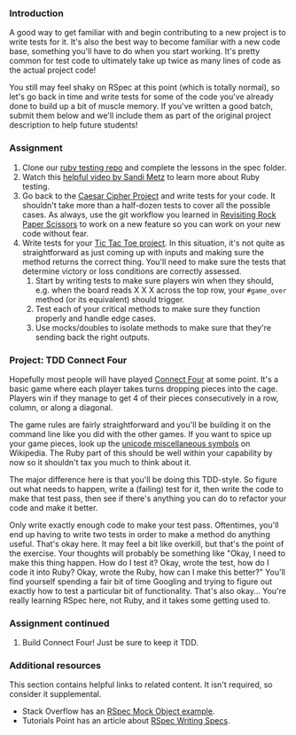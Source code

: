 ### Introduction

A good way to get familiar with and begin contributing to a new project is to write tests for it.  It's also the best way to become familiar with a new code base, something you'll have to do when you start working.  It's pretty common for test code to ultimately take up twice as many lines of code as the actual project code!

You still may feel shaky on RSpec at this point (which is totally normal), so let's go back in time and write tests for some of the code you've already done to build up a bit of muscle memory.  If you've written a good batch, submit them below and we'll include them as part of the original project description to help future students!

### Assignment

<div class="lesson-content__panel" markdown="1">

  1. Clone our [ruby testing repo](https://github.com/TheOdinProject/ruby_testing) and complete the lessons in the spec folder.
  1. Watch this [helpful video by Sandi Metz](https://www.youtube.com/watch?v=URSWYvyc42M) to learn more about Ruby testing.
  1. Go back to the [Caesar Cipher Project](/lessons/ruby-caesar-cipher) and write tests for your code.  It shouldn't take more than a half-dozen tests to cover all the possible cases. As always, use the git workflow you learned in [Revisiting Rock Paper Scissors](https://www.theodinproject.com/lessons/foundations-revisiting-rock-paper-scissors) to work on a new feature so you can work on your new code without fear.
  1. Write tests for your [Tic Tac Toe project](/lessons/ruby-tic-tac-toe). In this situation, it's not quite as straightforward as just coming up with inputs and making sure the method returns the correct thing. You'll need to make sure the tests that determine victory or loss conditions are correctly assessed.
      1. Start by writing tests to make sure players win when they should, e.g. when the board reads X X X across the top row, your `#game_over` method (or its equivalent) should trigger.
      1. Test each of your critical methods to make sure they function properly and handle edge cases.
      1. Use mocks/doubles to isolate methods to make sure that they're sending back the right outputs.

</div>

### Project: TDD Connect Four

Hopefully most people will have played [Connect Four](http://en.wikipedia.org/wiki/Connect_Four) at some point. It's a basic game where each player takes turns dropping pieces into the cage. Players win if they manage to get 4 of their pieces consecutively in a row, column, or along a diagonal.

The game rules are fairly straightforward and you'll be building it on the command line like you did with the other games.  If you want to spice up your game pieces, look up the [unicode miscellaneous symbols](http://en.wikipedia.org/wiki/List_of_Unicode_characters#Miscellaneous_Symbols) on Wikipedia.  The Ruby part of this should be well within your capability by now so it shouldn't tax you much to think about it.

The major difference here is that you'll be doing this TDD-style.  So figure out what needs to happen, write a (failing) test for it, then write the code to make that test pass, then see if there's anything you can do to refactor your code and make it better.

Only write exactly enough code to make your test pass.  Oftentimes, you'll end up having to write two tests in order to make a method do anything useful.  That's okay here.  It may feel a bit like overkill, but that's the point of the exercise.  Your thoughts will probably be something like "Okay, I need to make this thing happen.  How do I test it?  Okay, wrote the test, how do I code it into Ruby?  Okay, wrote the Ruby, how can I make this better?"  You'll find yourself spending a fair bit of time Googling and trying to figure out exactly how to test a particular bit of functionality.  That's also okay... You're really learning RSpec here, not Ruby, and it takes some getting used to.

### Assignment continued

<div class="lesson-content__panel" markdown="1">

  1. Build Connect Four!  Just be sure to keep it TDD.

</div>

### Additional resources

This section contains helpful links to related content. It isn't required, so consider it supplemental.

- Stack Overflow has an [RSpec Mock Object example](http://stackoverflow.com/questions/3622604/rspec-mock-object-example).
- Tutorials Point has an article about [RSpec Writing Specs](https://www.tutorialspoint.com/rspec/rspec_writing_specs.htm).
